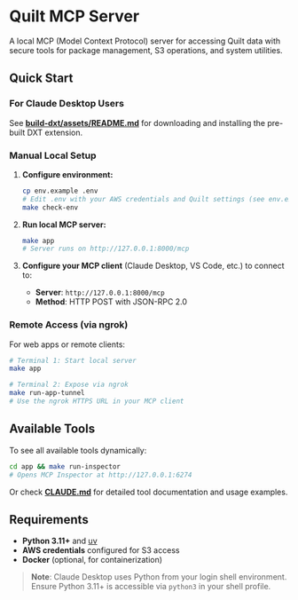 # Quilt MCP Server

A local MCP (Model Context Protocol) server for accessing Quilt data with secure tools for package management, S3 operations, and system utilities.

## Quick Start

### For Claude Desktop Users

See **[build-dxt/assets/README.md](build-dxt/assets/README.md)** for downloading and installing the pre-built DXT extension.

### Manual Local Setup

1. **Configure environment:**

   ```bash
   cp env.example .env
   # Edit .env with your AWS credentials and Quilt settings (see env.example for options)
   make check-env
   ```

2. **Run local MCP server:**

   ```bash
   make app
   # Server runs on http://127.0.0.1:8000/mcp
   ```

3. **Configure your MCP client** (Claude Desktop, VS Code, etc.) to connect to:
   - **Server**: `http://127.0.0.1:8000/mcp`
   - **Method**: HTTP POST with JSON-RPC 2.0

### Remote Access (via ngrok)

For web apps or remote clients:

```bash
# Terminal 1: Start local server
make app

# Terminal 2: Expose via ngrok
make run-app-tunnel
# Use the ngrok HTTPS URL in your MCP client
```

## Available Tools

To see all available tools dynamically:

```bash
cd app && make run-inspector
# Opens MCP Inspector at http://127.0.0.1:6274
```

Or check **[CLAUDE.md](CLAUDE.md)** for detailed tool documentation and usage examples.

## Requirements

- **Python 3.11+** and [uv](https://docs.astral.sh/uv/)
- **AWS credentials** configured for S3 access
- **Docker** (optional, for containerization)

> **Note**: Claude Desktop uses Python from your login shell environment. Ensure Python 3.11+ is accessible via `python3` in your shell profile.
